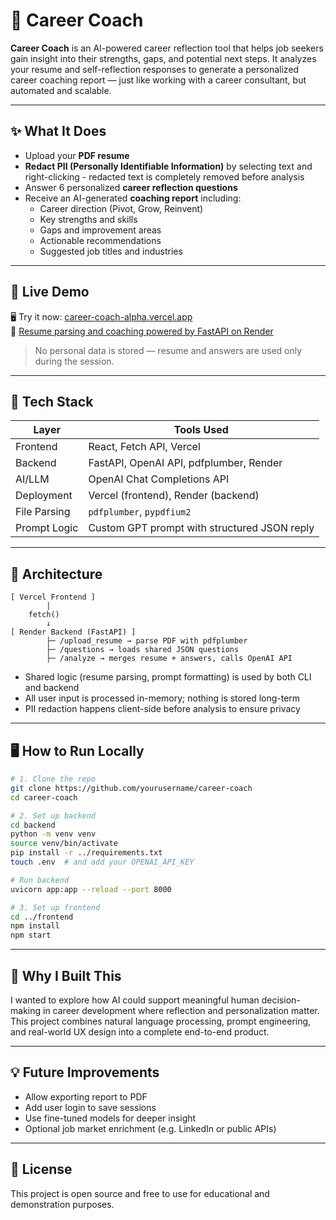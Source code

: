 # 🧠 Career Coach

**Career Coach** is an AI-powered career reflection tool that helps job seekers gain insight into their strengths, gaps, and potential next steps. It analyzes your resume and self-reflection responses to generate a personalized career coaching report — just like working with a career consultant, but automated and scalable.

---

## ✨ What It Does

- Upload your **PDF resume**
- **Redact PII (Personally Identifiable Information)** by selecting text and right-clicking - redacted text is completely removed before analysis
- Answer 6 personalized **career reflection questions**
- Receive an AI-generated **coaching report** including:
  - Career direction (Pivot, Grow, Reinvent)
  - Key strengths and skills
  - Gaps and improvement areas
  - Actionable recommendations
  - Suggested job titles and industries

---

## 🚀 Live Demo

🖥️ Try it now: [career-coach-alpha.vercel.app](https://career-coach-alpha.vercel.app)  
📄 [Resume parsing and coaching powered by FastAPI on Render](https://career-coach-backend.onrender.com/health)

> No personal data is stored — resume and answers are used only during the session.

---

## 🧰 Tech Stack

| Layer       | Tools Used                                 |
|-------------|---------------------------------------------|
| Frontend    | React, Fetch API, Vercel                   |
| Backend     | FastAPI, OpenAI API, pdfplumber, Render    |
| AI/LLM      | OpenAI Chat Completions API               |
| Deployment  | Vercel (frontend), Render (backend)        |
| File Parsing| `pdfplumber`, `pypdfium2`                  |
| Prompt Logic| Custom GPT prompt with structured JSON reply |

---

## 🧱 Architecture

```
[ Vercel Frontend ]
        |
    fetch()
        ↓
[ Render Backend (FastAPI) ]
        ├─ /upload_resume → parse PDF with pdfplumber
        ├─ /questions → loads shared JSON questions
        ├─ /analyze → merges resume + answers, calls OpenAI API
```

- Shared logic (resume parsing, prompt formatting) is used by both CLI and backend
- All user input is processed in-memory; nothing is stored long-term
- PII redaction happens client-side before analysis to ensure privacy

---

## 🖥️ How to Run Locally

```bash
# 1. Clone the repo
git clone https://github.com/yourusername/career-coach
cd career-coach

# 2. Set up backend
cd backend
python -m venv venv
source venv/bin/activate
pip install -r ../requirements.txt
touch .env  # and add your OPENAI_API_KEY

# Run backend
uvicorn app:app --reload --port 8000

# 3. Set up frontend
cd ../frontend
npm install
npm start
```

---

## 🎯 Why I Built This

I wanted to explore how AI could support meaningful human decision-making in career development where reflection and personalization matter. This project combines natural language processing, prompt engineering, and real-world UX design into a complete end-to-end product.

---

## 💡 Future Improvements

- Allow exporting report to PDF
- Add user login to save sessions
- Use fine-tuned models for deeper insight
- Optional job market enrichment (e.g. LinkedIn or public APIs)

---

## 📄 License

This project is open source and free to use for educational and demonstration purposes.